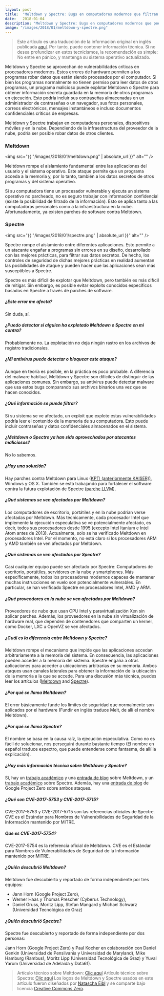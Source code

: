 ```yaml
---
layout: post
title:  "Meltdown y Spectre: Bugs en computadores modernos que filtran contraseñas e información sensible"
date:   2018-01-04
description: "Meltdown y Spectre: Bugs en computadores modernos que podrían filtrar contraseñas e información sensible aprovechando vulnerabilidades existentes en diversos procesadores."
image: "/images/2018/01/meltdown-y-spectre.png"
---
```


> Este artículo es una traducción de la información original en inglés publicada <a href="https://meltdownattack.com" target="_blank">aquí</a>. Por tanto, puede contener información técnica. Si no desea profundizar en estos tecnicismos, la recomendación es simple: No entre en pánico, y mantenga su sistema operativo actualizado.

Meltdown y Spectre se aprovechan de vulnerabilidades críticas en procesadores modernos. Estos errores de hardware permiten a los programas robar datos que están siendo procesados por el computador. Si bien los programas normalmente no tienen permiso para leer datos de otros programas, un programa malicioso puede explotar Meltdown o Spectre para obtener información secreta guardada en la memoria de otros programas en ejecución. Esto podría incluir sus contraseñas almacenadas en un administrador de contraseñas o un navegador, sus fotos personales, correos electrónicos, mensajes instantáneos e incluso documentos confidenciales críticos de empresas.

Meltdown y Spectre trabajan en computadoras personales, dispositivos móviles y en la nube. Dependiendo de la infraestructura del proveedor de la nube, podría ser posible robar datos de otros clientes.

### Meltdown

<span class="image left"><img src="{{ "/images/2018/01/meltdown.png" | absolute_url }}" alt="" /></span>

Meltdown rompe el aislamiento fundamental entre las aplicaciones del usuario y el sistema operativo. Este ataque permite que un programa acceda a la memoria y, por lo tanto, también a los datos secretos de otros programas y del sistema operativo.

Si su computadora tiene un procesador vulnerable y ejecuta un sistema operativo no parcheado, no es seguro trabajar con información confidencial (existe la posibilidad de filtrado de la información). Esto se aplica tanto a las computadoras personales como a la infraestructura en la nube. Afortunadamente, ya existen parches de software contra Meltdown.

### Spectre

<span class="image left"><img src="{{ "/images/2018/01/spectre.png" | absolute_url }}" alt="" /></span>


Spectre rompe el aislamiento entre diferentes aplicaciones. Esto permite a un atacante engañar a programas sin errores en su diseño, desarrollado con las mejores prácticas, para filtrar sus datos secretos. De hecho, los controles de seguridad de dichas mejores prácticas en realidad aumentan las posibilidades de ataque y pueden hacer que las aplicaciones sean más susceptibles a Spectre.

Spectre es más difícil de explotar que Meltdown, pero también es más difícil de mitigar. Sin embargo, es posible evitar exploits conocidos específicos basados en Spectre a través de parches de software.

##### ¿Este error me afecta?

Sin duda, sí.

##### ¿Puedo detectar si alguien ha explotado Meltdown o Spectre en mi contra?

Probablemente no. La explotación no deja ningún rastro en los archivos de registro tradicionales.

##### ¿Mi antivirus puede detectar o bloquear este ataque?

Aunque en teoría es posible, en la práctica es poco probable. A diferencia del malware habitual, Meltdown y Spectre son difíciles de distinguir de las aplicaciones comunes. Sin embargo, su antivirus puede detectar malware que usa estos bugs comparando sus archivos binarios una vez que se hacen conocidos.

##### ¿Qué información se puede filtrar?

Si su sistema se ve afectado, un exploit que explote estas vulnerabilidades podría leer el contenido de la memoria de su computadora. Esto puede incluir contraseñas y datos confidenciales almacenados en el sistema.

##### ¿Meltdown o Spectre ya han sido aprovechados por atacantes maliciosos?

No lo sabemos.

##### ¿Hay una solución?

Hay parches contra Meltdown para Linux (<a href="https://lwn.net/Articles/738975/" target="_blank">KPTI (anteriormente KAISER))</a>, Windows y OS X. También se está trabajando para fortalecer el software contra la futura explotación de Spectre (<a href="http://lists.llvm.org/pipermail/llvm-commits/Week-of-Mon-20180101/513630.html" target="_blank">parche LLVM</a>).

##### ¿Qué sistemas se ven afectados por Meltdown?

Los computadores de escritorio, portátiles y en la nube podrían verse afectadas por Meltdown. Más técnicamente, cada procesador Intel que implemente la ejecución especulativa se ve potencialmente afectado, es decir, todos sus procesadores desde 1995 (excepto Intel Itanium e Intel Atom antes de 2013). Actualmente, solo se ha verificado Meltdown en procesadores Intel. Por el momento, no está claro si los procesadores ARM y AMD también se ven afectados por Meltdown.

##### ¿Qué sistemas se ven afectados por Spectre?

Casi cualquier equipo puede ser afectado por Spectre: Computadores de escritorio, portátiles, servidores en la nube y smartphones. Más específicamente, todos los procesadores modernos capaces de mantener muchas instrucciones en vuelo son potencialmente vulnerables. En particular, se han verificado Spectre en procesadores Intel, AMD y ARM.

##### ¿Qué proveedores en la nube se ven afectados por Meltdown?

Proveedores de nube que usan CPU Intel y paravirtualización Xen sin aplicar parches. Además, los proveedores en la nube sin virtualización de hardware real, que dependen de contenedores que comparten un kernel, como Docker, LXC u OpenVZ se ven afectados.

##### ¿Cuál es la diferencia entre Meltdown y Spectre?

Meltdown rompe el mecanismo que impide que las aplicaciones accedan arbitrariamente a la memoria del sistema. En consecuencia, las aplicaciones pueden acceder a la memoria del sistema. Spectre engaña a otras aplicaciones para acceder a ubicaciones arbitrarias en su memoria. Ambos ataques usan canales laterales para obtener la información de la ubicación de la memoria a la que se accede. Para una discusión más técnica, puedes leer los artículos (<a href="https://meltdownattack.com/meltdown.pdf" target="_blank">Meltdown</a> and <a href="https://spectreattack.com/spectre.pdf" target="_blank">Spectre</a>).

##### ¿Por qué se llama Meltdown?

El error básicamente funde los límites de seguridad que normalmente son aplicados por el hardware (Fundir en inglés traduce Melt, de allí el nombre Meltdown).

##### ¿Por qué se llama Spectre?

El nombre se basa en la causa raíz, la ejecución especulativa. Como no es fácil de solucionar, nos perseguirá durante bastante tiempo (El nombre en español traduce espectro, que puede entenderse como fantasma, de allí la explicación).

##### ¿Hay más información técnica sobre Meltdown y Spectre?

Sí, hay un <a href="https://meltdownattack.com/meltdown.pdf" target="_blank">trabajo académico</a> y una <a href="http://blog.cyberus-technology.de/posts/2018-01-03-meltdown.html" target="_blank">entrada de blog</a> sobre Meltdown, y un <a href="https://spectreattack.com/spectre.pdf" target="_blank">trabajo académico</a> sobre Spectre. Además, hay una <a href="https://googleprojectzero.blogspot.co.at/2018/01/reading-privileged-memory-with-side.html" target="_blank">entrada de blog</a> de Google Project Zero sobre ambos ataques.

##### ¿Qué son CVE-2017-5753 y CVE-2017-5715?

CVE-2017-5753 y CVE-2017-5715 son las referencias oficiales de Spectre. CVE es el Estándar para Nombres de Vulnerabilidades de Seguridad de la Información mantenido por MITRE.

##### Que es CVE-2017-5754?

CVE-2017-5754 es la referencia oficial de Meltdown. CVE es el Estándar para Nombres de Vulnerabilidades de Seguridad de la Información mantenido por MITRE.

##### ¿Quién descubrió Meltdown?

Meltdown fue descubierto y reportado de forma independiente por tres equipos:

* Jann Horn (Google Project Zero),
* Werner Haas y Thomas Prescher (Cyberus Technology),
* Daniel Gruss, Moritz Lipp, Stefan Mangard y Michael Schwarz (Universidad Tecnológica de Graz)

##### ¿Quién descubrió Spectre?

Spectre fue descubierto y reportado de forma independiente por dos personas:

Jann Horn (Google Project Zero) y Paul Kocher en colaboración con Daniel Genkin (Universidad de Pensilvania y Universidad de Maryland), Mike Hamburg (Rambus), Moritz Lipp (Universidad Tecnológica de Graz) y Yuval Yarom (Universidad de Adelaida y Data61).

> Artículo técnico sobre Meltdown: <a href="https://meltdownattack.com/meltdown.pdf" target="_blank">Clic aquí</a>
> Artículo técnico sobre Spectre: <a href="https://spectreattack.com/spectre.pdf" target="_blank">Clic aquí</a>
> Los logos de Meltdown y Spectre usados en este artículo fueron diseñados por <a href="https://vividfox.me/" target="_blank">Natascha Eibl</a> y se comparte bajo licencia <a href="http://creativecommons.org/publicdomain/zero/1.0/" target="_blank">Creative Commons Zero</a>.